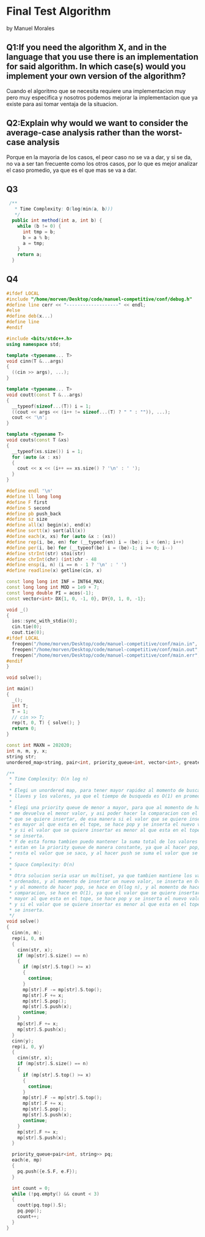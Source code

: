 # Final Test Algorithm

by Manuel Morales

## Q1:If you need the algorithm X, and in the language that you use there is an implementation for said algorithm. In which case(s) would you implement your own version of the algorithm?

Cuando el algoritmo que se necesita requiere una implementacion muy pero muy especifica y nosotros podemos mejorar la implementacion que ya existe para asi tomar ventaja de la situacion.

## Q2:Explain why would we want to consider the average-case analysis rather than the worst-case analysis

Porque en la mayoria de los casos, el peor caso no se va a dar, y si se da, no va a ser tan frecuente como los otros casos, por lo que es mejor analizar el caso promedio, ya que es el que mas se va a dar.

## Q3

```java
 /**
   * Time Complexity: O(log(min(a, b)))
   */
  public int method(int a, int b) {
    while (b != 0) {
      int tmp = b;
      b = a % b;
      a = tmp;
    }
    return a;
  }
```

## Q4

```cpp
#ifdef LOCAL
#include "/home/morven/Desktop/code/manuel-competitive/conf/debug.h"
#define line cerr << "-------------------" << endl;
#else
#define deb(x...)
#define line
#endif

#include <bits/stdc++.h>
using namespace std;

template <typename... T>
void cinn(T &...args)
{
  ((cin >> args), ...);
}

template <typename... T>
void coutt(const T &...args)
{
  __typeof(sizeof...(T)) i = 1;
  ((cout << args << (i++ != sizeof...(T) ? " " : "")), ...);
  cout << '\n';
}

template <typename T>
void couts(const T &xs)
{
  __typeof(xs.size()) i = 1;
  for (auto &x : xs)
  {
    cout << x << (i++ == xs.size() ? '\n' : ' ');
  }
}

#define endl '\n'
#define ll long long
#define F first
#define S second
#define pb push_back
#define sz size
#define all(x) begin(x), end(x)
#define sortt(x) sort(all(x))
#define each(x, xs) for (auto &x : (xs))
#define rep(i, be, en) for (__typeof(en) i = (be); i < (en); i++)
#define per(i, be) for (__typeof(be) i = (be)-1; i >= 0; i--)
#define strInt(str) stoi(str)
#define chrInt(chr) (int)chr - 48
#define ensp(i, n) (i == n - 1 ? '\n' : ' ')
#define readline(x) getline(cin, x)

const long long int INF = INT64_MAX;
const long long int MOD = 1e9 + 7;
const long double PI = acos(-1);
const vector<int> DX{1, 0, -1, 0}, DY{0, 1, 0, -1};

void _()
{
  ios::sync_with_stdio(0);
  cin.tie(0);
  cout.tie(0);
#ifdef LOCAL
  freopen("/home/morven/Desktop/code/manuel-competitive/conf/main.in", "r", stdin);
  freopen("/home/morven/Desktop/code/manuel-competitive/conf/main.out", "w", stdout);
  freopen("/home/morven/Desktop/code/manuel-competitive/conf/main.err", "w", stderr);
#endif
}

void solve();

int main()
{
  _();
  int T;
  T = 1;
  // cin >> T;
  rep(t, 0, T) { solve(); }
  return 0;
}

const int MAXN = 202020;
int n, m, y, x;
string str;
unordered_map<string, pair<int, priority_queue<int, vector<int>, greater<int>>>> mp;

/**
 * Time Complexity: O(n log n)
 *
 * Elegi un unordered map, para tener mayor rapidez al momento de buscar las
 * llaves y los valores, ya que el tiempo de busqueda es O(1) en promedio.
 *
 * Elegi una priority queue de menor a mayor, para que al momento de hacer pop
 * me devuelva el menor valor, y asi poder hacer la comparacion con el valor
 * que se quiere insertar, de esa manera si el valor que se quiere insertar
 * es mayor al que esta en el tope, se hace pop y se inserta el nuevo valor.
 * y si el valor que se quiere insertar es menor al que esta en el tope, no
 * se inserta.
 * Y de esta forma tambien puedo mantener la suma total de los valores que
 * estan en la priority queue de manera constante, ya que al hacer pop, se
 * resta el valor que se saco, y al hacer push se suma el valor que se inserto.
 *
 * Space Complexity: O(n)
 *
 * Otra solucion seria usar un multiset, ya que tambien mantiene los valores
 * ordenados, y al momento de insertar un nuevo valor, se inserta en O(log n),
 * y al momento de hacer pop, se hace en O(log n), y al momento de hacer la
 * comparacion, se hace en O(1), ya que el valor que se quiere insertar es
 * mayor al que esta en el tope, se hace pop y se inserta el nuevo valor.
 * y si el valor que se quiere insertar es menor al que esta en el tope, no
 * se inserta.
 */
void solve()
{
  cinn(n, m);
  rep(i, 0, m)
  {
    cinn(str, x);
    if (mp[str].S.size() == n)
    {
      if (mp[str].S.top() >= x)
      {
        continue;
      }
      mp[str].F -= mp[str].S.top();
      mp[str].F += x;
      mp[str].S.pop();
      mp[str].S.push(x);
      continue;
    }
    mp[str].F += x;
    mp[str].S.push(x);
  }
  cinn(y);
  rep(i, 0, y)
  {
    cinn(str, x);
    if (mp[str].S.size() == n)
    {
      if (mp[str].S.top() >= x)
      {
        continue;
      }
      mp[str].F -= mp[str].S.top();
      mp[str].F += x;
      mp[str].S.pop();
      mp[str].S.push(x);
      continue;
    }
    mp[str].F += x;
    mp[str].S.push(x);
  }

  priority_queue<pair<int, string>> pq;
  each(e, mp)
  {
    pq.push({e.S.F, e.F});
  }

  int count = 0;
  while (!pq.empty() && count < 3)
  {
    coutt(pq.top().S);
    pq.pop();
    count++;
  }
}

```
